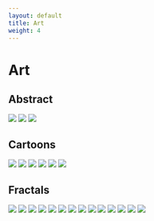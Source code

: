 ```yaml
---
layout: default
title: Art
weight: 4
---
```


Art
=========

Abstract
--------

<img src="assets/mother.png" class="portfolio">
<img src="assets/rosetiles.png" class="portfolio">
<img src="assets/streams.png" class="portfolio">


Cartoons
--------
<img src="assets/cuddlefish.png" class="portfolio">
<img src="assets/dino.png" class="portfolio">
<img src="assets/guillotine.png" class="portfolio">
<img src="assets/why.png" class="portfolio">
<img src="assets/hippo.png" class="portfolio">
<img src="assets/tree.png" class="portfolio">


Fractals
-------


<img src="assets/fractals/Softly.jpg" class="portfolio">
<img src="assets/fractals/Eye.jpg" class="portfolio">
<img src="assets/fractals/Meteor.jpg" class="portfolio">
<img src="assets/fractals/Clarion.jpg" class="portfolio">
<img src="assets/fractals/Light.jpg" class="portfolio">
<img src="assets/fractals/Tableau.jpg" class="portfolio">
<img src="assets/fractals/Chrysanthemum.jpg" class="portfolio">
<img src="assets/fractals/Purelight.jpg" class="portfolio">
<img src="assets/fractals/Soaring.jpg" class="portfolio">
<img src="assets/fractals/Bloom.jpg" class="portfolio">
<img src="assets/fractals/Rose.jpg" class="portfolio">
<img src="assets/fractals/Takeflight.jpg" class="portfolio">
<img src="assets/fractals/Undulate.jpg" class="portfolio">
<img src="assets/fractals/Synchronicity.jpg" class="portfolio">
